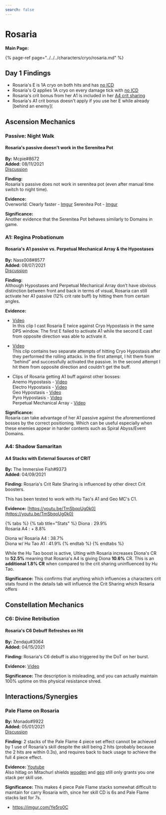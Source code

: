 ```yaml
---
search: false
---
```


# Rosaria

**Main Page:**

{% page-ref page="../../../characters/cryo/rosaria.md" %}

## Day 1 Findings

* Rosaria's E is 1A cryo on both hits and has [no ICD](https://imgur.com/vpy8JVR)
* Rosaria's Q applies 1A cryo on every damage tick with [no ICD](https://imgur.com/jwQ4MTn)
* Rosaria's crit bonus from her A1 is included in her [A4 crit sharing](https://imgur.com/Gvmc6pN)
* Rosaria's A1 crit bonus doesn't apply if you use her E while already [behind an enemy](

## Ascension Mechanics

### Passive: Night Walk

#### Rosaria's passive doesn't work in the Serenitea Pot

**By:** Mcpie#8672  
**Added:** 08/11/2021  
[Discussion](https://tickettool.xyz/direct?url=https://cdn.discordapp.com/attachments/875008784857190450/875040266573201498/transcript-rosaria-passive-does-not-work-in-serenitea-pot.html)

**Finding:**  
Rosaria's passive does not work in serenitea pot (even after manual time switch to night time).

**Evidence:**  
Overworld: Clearly faster - [Imgur](https://i.imgur.com/ih1R1EC.mp4)
Serenitea Pot - [Imgur](https://i.imgur.com/MS4UUSn.mp4)

**Significance:**  
Another evidence that the Serenitea Pot behaves similarly to Domains in game.

### A1: Regina Probationum

#### Rosaria's A1 passive vs. Perpetual Mechanical Array & the Hypostases

**By:** Nass008#8577  
**Added:** 08/07/2021  
[Discussion](https://tickettool.xyz/direct?url=https://cdn.discordapp.com/attachments/872888935590797352/873788560237531136/transcript-rosarias-a1-passive-works-against-hypostases-and-perpetual-mechanical-array.html)

**Finding:**  
Although Hypostases and Perpetual Mechanical Array don’t have obvious distinction between front and back in terms of visual, Rosaria can still activate her A1 passive (12% crit rate buff) by hitting them from certain angles.

**Evidence:**  

* [Video](https://youtu.be/dig5i2_D3K0)  
  In this clip I cast Rosaria E twice against Cryo Hypostasis in the same DPS window. The first E failed to activate A1 while the second E cast from opposite direction was able to activate it. 

* [Video](https://youtu.be/zOOQLVVu7D4)  
  This clip contains two separate attempts of hitting Cryo Hypostasis after they performed the rolling attacks. In the first attempt, I hit them from “behind” and successfully activated the passive. In the second attempt I hit them from opposite direction and couldn’t get the buff. 

* Clips of Rosaria getting A1 buff against other bosses:  
  Anemo Hypostasis - [Video](https://youtu.be/BWp5TEI-orQ)  
  Electro Hypostasis - [Video](https://youtu.be/rRiCoKKL8h8)  
  Geo Hypostasis - [Video](https://youtu.be/gF8e_XSGxH0)  
  Pyro Hypostasis - [Video](https://youtu.be/wFwCQRupHXs)  
  Perpetual Mechanical Array - [Video](https://youtu.be/WI1RgjQoGNE)

**Significance:**  
Rosaria can take advantage of her A1 passive against the aforementioned bosses by the correct positioning. Which can be useful especially when these enemies appear in harder contents such as Spiral Abyss/Event Domains.

### A4: Shadow Samaritan

#### A4 Stacks with External Sources of CRIT

**By:** The Immersive Fish\#9373  
**Added:** 04/09/2021

**Finding:** Rosaria's Crit Rate Sharing is influenced by other direct Crit boosters.

This has been tested to work with Hu Tao's A1 and Geo MC's C1.

**Evidence:** [https://youtu.be/TmSbqoUg0k0](https://youtu.be/TmSbqoUg0k0)

{% tabs %}
{% tab title="Stats" %}
Diona : 29.9%  
Rosaria A4 : + 8.8%

Diona w/ Rosaria A4 : 38.7%  
Diona w/ Hu Tao A1 : 41.9%
{% endtab %}
{% endtabs %}

While the Hu Tao boost is active, Ulting with Rosaria increases Diona's CR to **52.5%** meaning that Rosaria's A4 is giving Diona **10.6%** CR. This is an **additional 1.8% CR** when compared to the crit sharing uninfluenced by Hu Tao.

**Significance:** This confirms that anything which influences a characters crit stats found in the details tab will influence the Crit Sharing which Rosaria offers

## Constellation Mechanics

### C6: Divine Retribution

#### Rosaria's C6 Debuff Refreshes on Hit

**By:** Zendaju\#3064  
**Added:** 04/15/2021

**Finding:** Rosaria's C6 debuff is also triggered by the DoT on her burst.

**Evidence:** [Video](https://cdn.discordapp.com/attachments/831212714416144434/831214571913347112/Genshin_Impact_2021-04-12_11-51-59_Trim.mp4)

**Significance:** The description is misleading, and you can actually maintain 100% uptime on this physical resistance shred.

## Interactions/Synergies

### Pale Flame on Rosaria

**By:** Monado\#9922  
**Added:** 05/01/2021  
[Discussion](https://tickettool.xyz/direct?url=https://cdn.discordapp.com/attachments/836853492396195871/838339076746117120/transcript-pale-flame-on-rosaria.html)

**Finding:** 2 stacks of the Pale Flame 4 piece set effect cannot be achieved by 1 use of Rosaria's skill despite the skill being 2 hits \(probably because the 2 hits are within 0.3s\), and requires back to back usage to achieve the full 4 piece effect.

**Evidence:** [Youtube](https://www.youtube.com/watch?v=GPQqnZv0qLk)  
Also hitlag on Mitachurl shields [wooden](https://www.youtube.com/watch?v=8Jd4QWFFavY) and [geo](https://www.youtube.com/watch?v=klxD_F9Widg) still only grants you one stack per skill use.

**Significance:** This makes 4 piece Pale Flame stacks somewhat difficult to maintain for carry Rosaria with, since her skill CD is 6s and Pale Flame stacks last for 7s.

* https://imgur.com/Ye5ro0C

